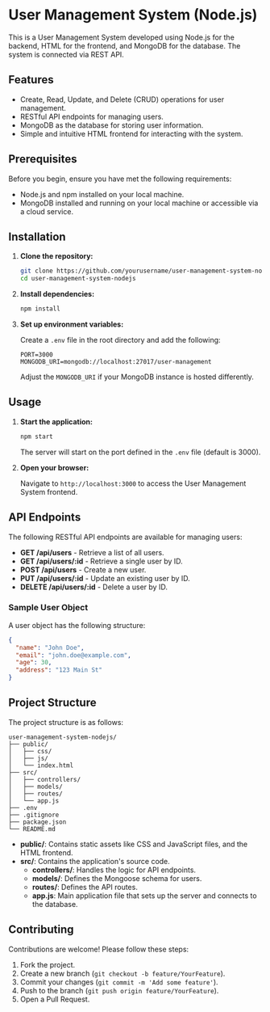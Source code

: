# User Management System (Node.js)

This is a User Management System developed using Node.js for the backend, HTML for the frontend, and MongoDB for the database. The system is connected via REST API.

## Features

- Create, Read, Update, and Delete (CRUD) operations for user management.
- RESTful API endpoints for managing users.
- MongoDB as the database for storing user information.
- Simple and intuitive HTML frontend for interacting with the system.

## Prerequisites

Before you begin, ensure you have met the following requirements:

- Node.js and npm installed on your local machine.
- MongoDB installed and running on your local machine or accessible via a cloud service.

## Installation

1. **Clone the repository:**

   ```sh
   git clone https://github.com/yourusername/user-management-system-nodejs.git
   cd user-management-system-nodejs
   ```

2. **Install dependencies:**

   ```sh
   npm install
   ```

3. **Set up environment variables:**

   Create a `.env` file in the root directory and add the following:

   ```env
   PORT=3000
   MONGODB_URI=mongodb://localhost:27017/user-management
   ```

   Adjust the `MONGODB_URI` if your MongoDB instance is hosted differently.

## Usage

1. **Start the application:**

   ```sh
   npm start
   ```

   The server will start on the port defined in the `.env` file (default is 3000).

2. **Open your browser:**

   Navigate to `http://localhost:3000` to access the User Management System frontend.

## API Endpoints

The following RESTful API endpoints are available for managing users:

- **GET /api/users** - Retrieve a list of all users.
- **GET /api/users/:id** - Retrieve a single user by ID.
- **POST /api/users** - Create a new user.
- **PUT /api/users/:id** - Update an existing user by ID.
- **DELETE /api/users/:id** - Delete a user by ID.

### Sample User Object

A user object has the following structure:

```json
{
  "name": "John Doe",
  "email": "john.doe@example.com",
  "age": 30,
  "address": "123 Main St"
}
```

## Project Structure

The project structure is as follows:

```
user-management-system-nodejs/
├── public/
│   ├── css/
│   ├── js/
│   └── index.html
├── src/
│   ├── controllers/
│   ├── models/
│   ├── routes/
│   └── app.js
├── .env
├── .gitignore
├── package.json
└── README.md
```

- **public/**: Contains static assets like CSS and JavaScript files, and the HTML frontend.
- **src/**: Contains the application's source code.
  - **controllers/**: Handles the logic for API endpoints.
  - **models/**: Defines the Mongoose schema for users.
  - **routes/**: Defines the API routes.
  - **app.js**: Main application file that sets up the server and connects to the database.

## Contributing

Contributions are welcome! Please follow these steps:

1. Fork the project.
2. Create a new branch (`git checkout -b feature/YourFeature`).
3. Commit your changes (`git commit -m 'Add some feature'`).
4. Push to the branch (`git push origin feature/YourFeature`).
5. Open a Pull Request.
